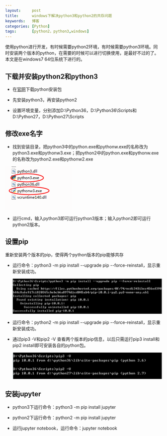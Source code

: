 ```yaml
---
layout:     post
title:      windows下解决python3和python2的共存问题 
keywords:   博客
categories: [Python]
tags:	    [python2，python3,windows]
---
```

使用python进行开发，有时候需要python2环境，有时候需要python3环境。同时安装两个版本的python，在需要的时候可以进行切换使用，是最好不过的了。本文是在windows7 64位系统下进行的。  

## 下载并安装python2和python3    
  

* 在[官网](https://www.python.org/)下载python安装包

* 先安装python3，再安装python2 

* 设置环境变量，分别添加D:\Python36，D:\Python36\Scripts和D:\Python27，D:\Python27\Scripts

## 修改exe名字   
      

* 找到安装目录，把python3中的python.exe和pythonw.exe的名称改为python3.exe和pythonw3.exe；把python2中的python.exe和pythonw.exe的名称改为python2.exe和pythonw2.exe  

 ![](/images/images_2018/6-25_0.png)     

* 运行cmd，输入python3即可运行python3版本；输入python2即可运行python2版本。  

 

## 设置pip    

重新安装两个版本的pip，使得两个python版本的pip能够共存 

* 运行命令：python3 -m pip install --upgrade pip --force-reinstall，显示重新安装成功。   

  ![](/images/images_2018/6-25_1.png)         

* 运行命令：python2 -m pip install --upgrade pip --force-reinstall，显示重新安装成功。   

* 通过pip3 -V和pip2 -V 查看两个版本的pip信息，以后只需运行pip3 install和pip2 install即可安装各自的python包。  

  ![](/images/images_2018/6-25_2.png)    

## 安装jupyter 

* python3下运行命令：python3 -m pip install jupyter       

* python2下运行命令：python2 -m pip install jupyter    

* 运行jupyter notebook，运行命令：jupyter notebook   
